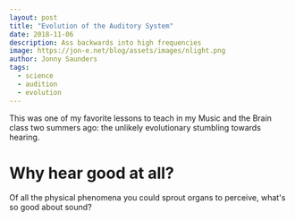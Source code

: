 ```yaml
---
layout: post
title: "Evolution of the Auditory System"
date: 2018-11-06
description: Ass backwards into high frequencies
image: https://jon-e.net/blog/assets/images/nlight.png
author: Jonny Saunders
tags:
  - science
  - audition
  - evolution
---
```


This was one of my favorite lessons to teach in my Music and the Brain class two summers ago: the unlikely evolutionary stumbling towards hearing.

# Why hear good at all?

Of all the physical phenomena you could sprout organs to perceive, what's so good about sound?

